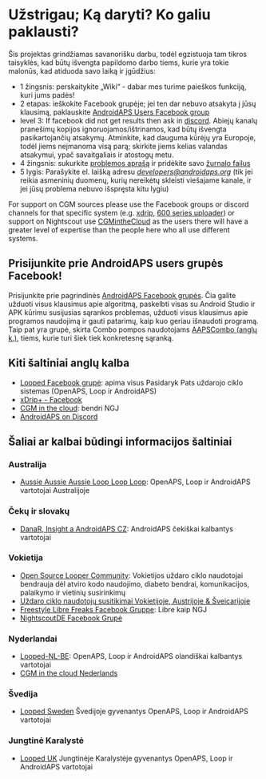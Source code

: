 # Užstrigau; Ką daryti? Ko galiu paklausti?

Šis projektas grindžiamas savanorišku darbu, todėl egzistuoja tam tikros taisyklės, kad būtų išvengta papildomo darbo tiems, kurie yra tokie malonūs, kad atiduoda savo laiką ir įgūdžius:

* 1 žingsnis: perskaitykite „Wiki“ - dabar mes turime paieškos funkciją, kuri jums padės!
* 2 etapas: ieškokite Facebook grupėje; jei ten dar nebuvo atsakyta į jūsų klausimą, paklauskite [AndroidAPS Users Facebook group](https://www.facebook.com/groups/1900195340201874/)
* level 3: If facebook did not get results then ask in [discord](https://discord.gg/4fQUWHZ4Mw). Abiejų kanalų pranešimų kopijos ignoruojamos/ištrinamos, kad būtų išvengta pasikartojančių atsakymų. Atminkite, kad dauguma kūrėjų yra Europoje, todėl jiems neįmanoma visą parą; skirkite jiems kelias valandas atsakymui, ypač savaitgaliais ir atostogų metu.
* 4 žingsnis: sukurkite [problemos aprašą](https://github.com/nightscout/AndroidAPS/issues) ir pridėkite savo [žurnalo failus](../Usage/Accessing-logfiles.md)
* 5 lygis: Parašykite el. laišką adresu *developers@androidaps.org* (tik jei reikia asmeninių duomenų, kurių nereikėtų skleisti viešajame kanale, ir jei jūsų problema nebuvo išspręsta kitu lygiu)

For support on CGM sources please use the Facebook groups or discord channels for that specific system (e.g. [xdrip](https://www.facebook.com/groups/xDripG5/), [600 series uploader](https://www.facebook.com/groups/NightscoutForMedtronic/)) or support on Nightscout use [CGMintheCloud](https://www.facebook.com/groups/cgminthecloud/) as the users there will have a greater level of expertise than the people here who all use different systems.

## Prisijunkite prie AndroidAPS users grupės Facebook!

Prisijunkite prie pagrindinės [AndroidAPS Facebook grupės](https://www.facebook.com/groups/1900195340201874/). Čia galite užduoti visus klausimus apie algoritmą, paskelbti visas su Android Studio ir APK kūrimu susijusias sąrankos problemas, užduoti visus klausimus apie programos naudojimą ir gauti patarimų, kaip kuo geriau išnaudoti programą. Taip pat yra grupė, skirta Combo pompos naudotojams [AAPSCombo (anglų k.)](https://www.facebook.com/groups/127507891261169/), tiems, kurie turi šiek tiek konkretesnę sąranką.

## Kiti šaltiniai anglų kalba

* [Looped Facebook grupė](https://www.facebook.com/groups/TheLoopedGroup): apima visus Pasidaryk Pats uždarojo ciklo sistemas (OpenAPS, Loop ir AndroidAPS)
* [xDrip+ - Facebook](https://www.facebook.com/groups/xDripG5/)
* [CGM in the cloud](https://www.facebook.com/groups/cgminthecloud/): bendri NGJ
* [AndroidAPS on Discord](https://discord.gg/4fQUWHZ4Mw)

## Šaliai ar kalbai būdingi informacijos šaltiniai

### Australija

* [Aussie Aussie Aussie Loop Loop Loop](https://www.facebook.com/groups/AussieLooping/): OpenAPS, Loop ir AndroidAPS vartotojai Australijoje

### Čekų ir slovakų

* [DanaR, Insight a AndroidAPS CZ](https://www.facebook.com/groups/AndroidAPSCZ/): AndroidAPS čekiškai kalbantys vartotojai

### Vokietija

* [Open Source Looper Community](https://de.loopercommunity.org/): Vokietijos uždaro ciklo naudotojai bendrauja dėl atviro kodo naudojimo, diabeto bendrai, komunikacijos, palaikymo ir vietinių susirinkimų
* [Uždaro ciklo naudotojų susitikimai Vokietijoje, Austrijoje & Šveicarijoje](https://de.loopercommunity.org/c/veranstaltungen/l/calendar)
* [Freestyle Libre Freaks Facebook Gruppe](https://www.facebook.com/groups/FreestyleLibreFreaks/): Libre kaip NGJ
* [NightscoutDE Facebook Grupė](https://www.facebook.com/groups/nightscoutDE/)

### Nyderlandai

* [Looped-NL-BE](https://www.facebook.com/groups/117102135652893): OpenAPS, Loop ir AndroidAPS olandiškai kalbantys vartotojai
* [CGM in the cloud Nederlands](https://www.facebook.com/groups/1764754560436596)

### Švedija

* [Looped Sweden](https://www.facebook.com/groups/661514380864081/) Švedijoje gyvenantys OpenAPS, Loop ir AndroidAPS vartotojai

### Jungtinė Karalystė

* [Looped UK](https://www.facebook.com/groups/LoopedUK/) Jungtinėje Karalystėje gyvenantys OpenAPS, Loop ir AndroidAPS vartotojai